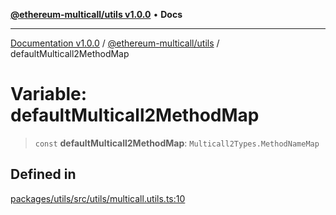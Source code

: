 [**@ethereum-multicall/utils v1.0.0**](../README.md) • **Docs**

***

[Documentation v1.0.0](../../../packages.md) / [@ethereum-multicall/utils](../README.md) / defaultMulticall2MethodMap

# Variable: defaultMulticall2MethodMap

> `const` **defaultMulticall2MethodMap**: `Multicall2Types.MethodNameMap`

## Defined in

[packages/utils/src/utils/multicall.utils.ts:10](https://github.com/niZmosis/ethereum-multicall/blob/2a2d077a99c23b464a4e40dd6375d06ce98594bd/packages/utils/src/utils/multicall.utils.ts#L10)
